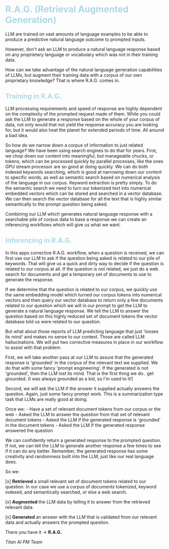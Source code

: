 # <span style="color:lightblue">R.A.G. (Retrieval Augmented Generation)</span>
LLM are trained on vast amounts of language examples to be able to produce a predictive natural language outcome to prompted inputs.

However, don't ask an LLM to produce a natural language response based on any proprietary language or vocabulary which was not in their training data.

How can we take advantage of the natural language generation capabilities of LLMs, but augment their training data with a corpus of our own proprietary knowledge? That is where R.A.G. comes in. 

## <span style="color:lightblue">Training in R.A.G.</span>

LLM processing requirements and speed of response are highly dependent on the complexity of the prompted request made of them. While you could ask the LLM to generate a response based on the whole of your corpus of data, not only would that not yield the response accuracy you are looking for, but it would also heat the planet for extended periods of time. All around a bad idea.

So how do we narrow down a corpus of information to just related language? We have been using search engines to do that for years. First, we chop down our content into meaningful, but manageable chucks, or tokens, which can be processed quickly by parallel processes, like the ones GPU stream processor are so good at doing quickly. We can do both indexed keywords searching, which is good at narrowing down our content to specific words, as well as semantic search based on numerical analysis of the language in our corpus. Keyword extraction is pretty simply. To do the semantic search we need to turn our tokenized text into numerical embedded vectors which can be stored and searched in a vector database. We can then search the vector database for all the text that is highly similar semantically to the prompt question being asked.

Combining our LLM which generates natural language response with a searchable pile of corpus data to base a response we can create an inferencing workflows which will give us what we want.

## <span style="color:lightblue">Inferencing in R.A.G.</span>

In this apps corrective R.A.G. workflow, when a question is received, we can first use our LLM to ask if the question being asked is related to our pile of keywords. That will give us a quick and dirty way to decide if the question is related to our corpus at all. If the question is not related, we just do a web search for documents and get a temporary set of documents to use to generate the response.

If we determine that the question is related to our corpus, we quickly use the same embedding model which turned our corpus tokens into numerical vectors and then query our vector database to return only a few documents related to our question which we will in our prompt to get the LLM to generate a natural language response. We tell the LLM to answer the question based on this highly reduced set of document tokens the vector database told us were related to our question.

But what about those reports of LLM predicting language that just 'looses its mind' and makes no sense to our context. Those are called LLM hallucinations. We will put two corrective measures in place in our workflow to assist with that problem. 

First, we will take another pass at our LLM to assure that the generated response is 'grounded' in the corpus of the relevant text we supplied. We do that with some fancy 'prompt engineering'. If the generated is not 'grounded', then the LLM lost its mind. That is the first thing we do.. get grounded. (I was always grounded as a kid, so I'm used to it!)

Second, we will ask the LLM if the answer it supplied actually answers the question. Again, just some fancy prompt work. This is a summarization type task that LLMs are really good at doing. 

Once we:
    -	Have a set of relevant document tokens from our corpus or the web
    -	Asked the LLM to answer the question from that set of relevant document tokens
    -	Asked the LLM if the generated response is 'grounded' in the document tokens
    -	Asked the LLM if the generated response answered the question

We can confidently return a generated response to the prompted question. If not, we can tell the LLM to generate another response a few times to see if it can do any better. Remember, the generated response has some creativity and randomness built into the LLM, just like our real language does. 

So we:

[x] **Retrieved** a small relevant set of document tokens related to our question. In our case we use a corpus of documents tokenized, keyword indexed, and semantically searched, or else a web search.

[x] **Augmented**  the LLM data by telling it to answer from the retrieved relevant data.

[x] **Generated**  an answer with the LLM that is validated from our relevant data and actually answers the prompted question.

There you have it -> **R.A.G.**

*Titan AI PM Team*